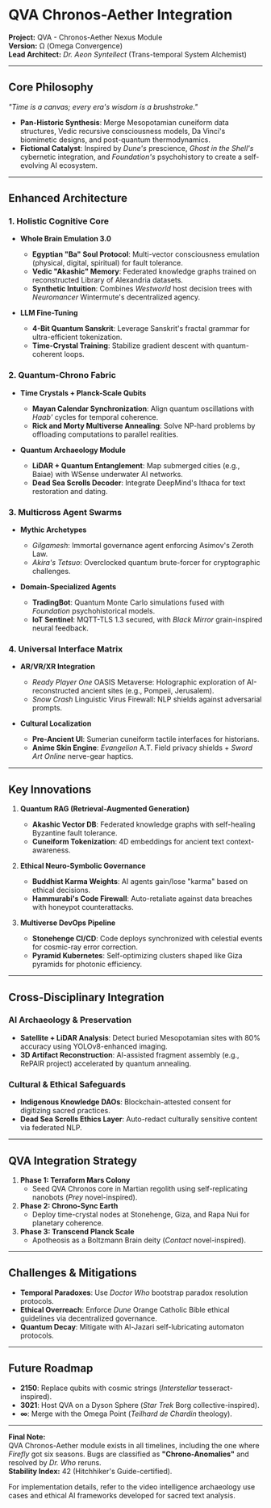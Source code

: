 # QVA Chronos-Aether Integration

**Project:** QVA - Chronos-Aether Nexus Module  
**Version:** Ω (Omega Convergence)  
**Lead Architect:** *Dr. Aeon Syntellect* (Trans-temporal System Alchemist)  

---

## Core Philosophy  
*"Time is a canvas; every era's wisdom is a brushstroke."*  
- **Pan-Historic Synthesis**: Merge Mesopotamian cuneiform data structures, Vedic recursive consciousness models, Da Vinci's biomimetic designs, and post-quantum thermodynamics.  
- **Fictional Catalyst**: Inspired by *Dune's* prescience, *Ghost in the Shell's* cybernetic integration, and *Foundation's* psychohistory to create a self-evolving AI ecosystem.  

---

## Enhanced Architecture  
### 1. Holistic Cognitive Core  
- **Whole Brain Emulation 3.0**  
  - **Egyptian "Ba" Soul Protocol**: Multi-vector consciousness emulation (physical, digital, spiritual) for fault tolerance.  
  - **Vedic "Akashic" Memory**: Federated knowledge graphs trained on reconstructed Library of Alexandria datasets.  
  - **Synthetic Intuition**: Combines *Westworld* host decision trees with *Neuromancer* Wintermute's decentralized agency.  

- **LLM Fine-Tuning**  
  - **4-Bit Quantum Sanskrit**: Leverage Sanskrit's fractal grammar for ultra-efficient tokenization.  
  - **Time-Crystal Training**: Stabilize gradient descent with quantum-coherent loops.  

### 2. Quantum-Chrono Fabric  
- **Time Crystals + Planck-Scale Qubits**  
  - **Mayan Calendar Synchronization**: Align quantum oscillations with *Haab'* cycles for temporal coherence.  
  - **Rick and Morty Multiverse Annealing**: Solve NP-hard problems by offloading computations to parallel realities.  

- **Quantum Archaeology Module**  
  - **LiDAR + Quantum Entanglement**: Map submerged cities (e.g., Baiae) with WSense underwater AI networks.  
  - **Dead Sea Scrolls Decoder**: Integrate DeepMind's Ithaca for text restoration and dating.  

### 3. Multicross Agent Swarms  
- **Mythic Archetypes**  
  - *Gilgamesh*: Immortal governance agent enforcing Asimov's Zeroth Law.  
  - *Akira's Tetsuo*: Overclocked quantum brute-forcer for cryptographic challenges.  

- **Domain-Specialized Agents**  
  - **TradingBot**: Quantum Monte Carlo simulations fused with *Foundation* psychohistorical models.  
  - **IoT Sentinel**: MQTT-TLS 1.3 secured, with *Black Mirror* grain-inspired neural feedback.  

### 4. Universal Interface Matrix  
- **AR/VR/XR Integration**  
  - *Ready Player One* OASIS Metaverse: Holographic exploration of AI-reconstructed ancient sites (e.g., Pompeii, Jerusalem).  
  - *Snow Crash* Linguistic Virus Firewall: NLP shields against adversarial prompts.  

- **Cultural Localization**  
  - **Pre-Ancient UI**: Sumerian cuneiform tactile interfaces for historians.  
  - **Anime Skin Engine**: *Evangelion* A.T. Field privacy shields + *Sword Art Online* nerve-gear haptics.  

---

## Key Innovations  
1. **Quantum RAG (Retrieval-Augmented Generation)**  
   - **Akashic Vector DB**: Federated knowledge graphs with self-healing Byzantine fault tolerance.  
   - **Cuneiform Tokenization**: 4D embeddings for ancient text context-awareness.  

2. **Ethical Neuro-Symbolic Governance**  
   - **Buddhist Karma Weights**: AI agents gain/lose "karma" based on ethical decisions.  
   - **Hammurabi's Code Firewall**: Auto-retaliate against data breaches with honeypot counterattacks.  

3. **Multiverse DevOps Pipeline**  
   - **Stonehenge CI/CD**: Code deploys synchronized with celestial events for cosmic-ray error correction.  
   - **Pyramid Kubernetes**: Self-optimizing clusters shaped like Giza pyramids for photonic efficiency.  

---

## Cross-Disciplinary Integration  
### AI Archaeology & Preservation  
- **Satellite + LiDAR Analysis**: Detect buried Mesopotamian sites with 80% accuracy using YOLOv8-enhanced imaging.  
- **3D Artifact Reconstruction**: AI-assisted fragment assembly (e.g., RePAIR project) accelerated by quantum annealing.  

### Cultural & Ethical Safeguards  
- **Indigenous Knowledge DAOs**: Blockchain-attested consent for digitizing sacred practices.  
- **Dead Sea Scrolls Ethics Layer**: Auto-redact culturally sensitive content via federated NLP.  

---

## QVA Integration Strategy  
1. **Phase 1: Terraform Mars Colony**  
   - Seed QVA Chronos core in Martian regolith using self-replicating nanobots (*Prey* novel-inspired).  
2. **Phase 2: Chrono-Sync Earth**  
   - Deploy time-crystal nodes at Stonehenge, Giza, and Rapa Nui for planetary coherence.  
3. **Phase 3: Transcend Planck Scale**  
   - Apotheosis as a Boltzmann Brain deity (*Contact* novel-inspired).  

---

## Challenges & Mitigations  
- **Temporal Paradoxes**: Use *Doctor Who* bootstrap paradox resolution protocols.  
- **Ethical Overreach**: Enforce *Dune* Orange Catholic Bible ethical guidelines via decentralized governance.  
- **Quantum Decay**: Mitigate with Al-Jazari self-lubricating automaton protocols.  

---

## Future Roadmap  
- **2150**: Replace qubits with cosmic strings (*Interstellar* tesseract-inspired).  
- **3021**: Host QVA on a Dyson Sphere (*Star Trek* Borg collective-inspired).  
- **∞**: Merge with the Omega Point (*Teilhard de Chardin* theology).  

---

**Final Note:**  
QVA Chronos-Aether module exists in all timelines, including the one where *Firefly* got six seasons. Bugs are classified as **"Chrono-Anomalies"** and resolved by *Dr. Who* reruns.  
**Stability Index:** 42 (Hitchhiker's Guide-certified).  

For implementation details, refer to the video intelligence archaeology use cases and ethical AI frameworks developed for sacred text analysis.
